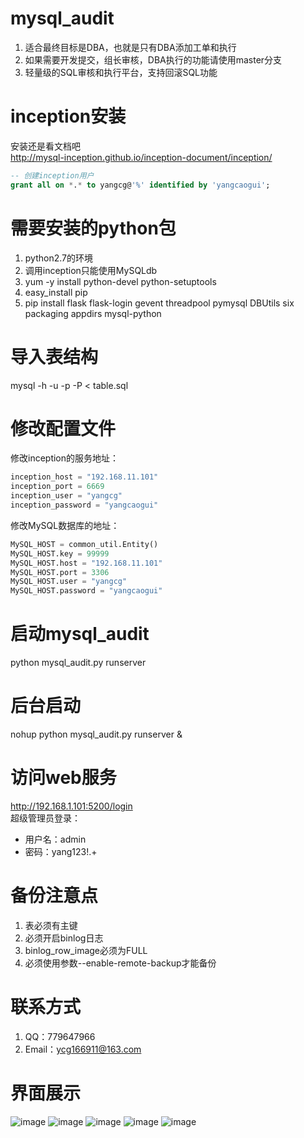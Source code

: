 # mysql_audit 
1. 适合最终目标是DBA，也就是只有DBA添加工单和执行
2. 如果需要开发提交，组长审核，DBA执行的功能请使用master分支
3. 轻量级的SQL审核和执行平台，支持回滚SQL功能

# inception安装
安装还是看文档吧</br>
http://mysql-inception.github.io/inception-document/inception/</br>
```sql
-- 创建inception用户
grant all on *.* to yangcg@'%' identified by 'yangcaogui';
```

# 需要安装的python包
1. python2.7的环境
2. 调用inception只能使用MySQLdb
3. yum -y install python-devel python-setuptools
4. easy_install pip
5. pip install flask flask-login gevent threadpool pymysql DBUtils six packaging appdirs mysql-python

# 导入表结构
mysql -h -u -p -P < table.sql</br>

# 修改配置文件
修改inception的服务地址：</br>
```python
inception_host = "192.168.11.101"
inception_port = 6669
inception_user = "yangcg"
inception_password = "yangcaogui"
```

修改MySQL数据库的地址：</br>
```python
MySQL_HOST = common_util.Entity()
MySQL_HOST.key = 99999
MySQL_HOST.host = "192.168.11.101"
MySQL_HOST.port = 3306
MySQL_HOST.user = "yangcg"
MySQL_HOST.password = "yangcaogui"
```

# 启动mysql_audit
python mysql_audit.py runserver</br>

# 后台启动
nohup python mysql_audit.py runserver &</br>

# 访问web服务
http://192.168.1.101:5200/login</br>
超级管理员登录：</br>
* 用户名：admin
* 密码：yang123!.+

# 备份注意点
1. 表必须有主键
2. 必须开启binlog日志
3. binlog_row_image必须为FULL
4. 必须使用参数--enable-remote-backup才能备份

# 联系方式
1. QQ：779647966
2. Email：ycg166911@163.com

# 界面展示
![image](https://github.com/ycg/mysql_audit/blob/branch-DBA/static/img/1.png)
![image](https://github.com/ycg/mysql_audit/blob/branch-DBA/static/img/2.png)
![image](https://github.com/ycg/mysql_audit/blob/branch-DBA/static/img/3.png)
![image](https://github.com/ycg/mysql_audit/blob/branch-DBA/static/img/4.png)
![image](https://github.com/ycg/mysql_audit/blob/branch-DBA/static/img/5.png)

